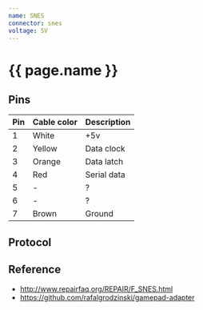 ```yaml
---
name: SNES
connector: snes
voltage: 5V
---
```


# {{ page.name }}

## Pins

|Pin|Cable color|Description|
|-|------|-|
|1|White |+5v|
|2|Yellow|Data clock|
|3|Orange|Data latch|
|4|Red   |Serial data|
|5|-     |?|
|6|-     |?|
|7|Brown |Ground|

## Protocol

## Reference
- http://www.repairfaq.org/REPAIR/F_SNES.html
- https://github.com/rafalgrodzinski/gamepad-adapter
